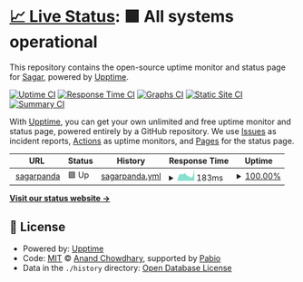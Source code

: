 # [📈 Live Status](https://sagarpanda.com): <!--live status--> **🟩 All systems operational**

This repository contains the open-source uptime monitor and status page for [Sagar](sagarpanda.com), powered by [Upptime](https://github.com/upptime/upptime).

[![Uptime CI](https://github.com/sagarkpanda/upptime/workflows/Uptime%20CI/badge.svg)](https://github.com/sagarkpanda/upptime/actions?query=workflow%3A%22Uptime+CI%22)
[![Response Time CI](https://github.com/sagarkpanda/upptime/workflows/Response%20Time%20CI/badge.svg)](https://github.com/sagarkpanda/upptime/actions?query=workflow%3A%22Response+Time+CI%22)
[![Graphs CI](https://github.com/sagarkpanda/upptime/workflows/Graphs%20CI/badge.svg)](https://github.com/sagarkpanda/upptime/actions?query=workflow%3A%22Graphs+CI%22)
[![Static Site CI](https://github.com/sagarkpanda/upptime/workflows/Static%20Site%20CI/badge.svg)](https://github.com/sagarkpanda/upptime/actions?query=workflow%3A%22Static+Site+CI%22)
[![Summary CI](https://github.com/sagarkpanda/upptime/workflows/Summary%20CI/badge.svg)](https://github.com/sagarkpanda/upptime/actions?query=workflow%3A%22Summary+CI%22)

With [Upptime](https://upptime.js.org), you can get your own unlimited and free uptime monitor and status page, powered entirely by a GitHub repository. We use [Issues](https://github.com/sagarkpanda/upptime/issues) as incident reports, [Actions](https://github.com/sagarkpanda/upptime/actions) as uptime monitors, and [Pages](https://sagarpanda.com) for the status page.

<!--start: status pages-->
<!-- This summary is generated by Upptime (https://github.com/upptime/upptime) -->
<!-- Do not edit this manually, your changes will be overwritten -->
<!-- prettier-ignore -->
| URL | Status | History | Response Time | Uptime |
| --- | ------ | ------- | ------------- | ------ |
| <img alt="" src="https://icons.duckduckgo.com/ip3/sagarpanda.com.ico" height="13"> [sagarpanda](https://sagarpanda.com) | 🟩 Up | [sagarpanda.yml](https://github.com/sagarkpanda/upptime/commits/HEAD/history/sagarpanda.yml) | <details><summary><img alt="Response time graph" src="./graphs/sagarpanda/response-time-week.png" height="20"> 183ms</summary><br><a href="https://sagarpanda.com/history/sagarpanda"><img alt="Response time 220" src="https://img.shields.io/endpoint?url=https%3A%2F%2Fraw.githubusercontent.com%2Fsagarkpanda%2Fupptime%2FHEAD%2Fapi%2Fsagarpanda%2Fresponse-time.json"></a><br><a href="https://sagarpanda.com/history/sagarpanda"><img alt="24-hour response time 155" src="https://img.shields.io/endpoint?url=https%3A%2F%2Fraw.githubusercontent.com%2Fsagarkpanda%2Fupptime%2FHEAD%2Fapi%2Fsagarpanda%2Fresponse-time-day.json"></a><br><a href="https://sagarpanda.com/history/sagarpanda"><img alt="7-day response time 183" src="https://img.shields.io/endpoint?url=https%3A%2F%2Fraw.githubusercontent.com%2Fsagarkpanda%2Fupptime%2FHEAD%2Fapi%2Fsagarpanda%2Fresponse-time-week.json"></a><br><a href="https://sagarpanda.com/history/sagarpanda"><img alt="30-day response time 193" src="https://img.shields.io/endpoint?url=https%3A%2F%2Fraw.githubusercontent.com%2Fsagarkpanda%2Fupptime%2FHEAD%2Fapi%2Fsagarpanda%2Fresponse-time-month.json"></a><br><a href="https://sagarpanda.com/history/sagarpanda"><img alt="1-year response time 220" src="https://img.shields.io/endpoint?url=https%3A%2F%2Fraw.githubusercontent.com%2Fsagarkpanda%2Fupptime%2FHEAD%2Fapi%2Fsagarpanda%2Fresponse-time-year.json"></a></details> | <details><summary><a href="https://sagarpanda.com/history/sagarpanda">100.00%</a></summary><a href="https://sagarpanda.com/history/sagarpanda"><img alt="All-time uptime 100.00%" src="https://img.shields.io/endpoint?url=https%3A%2F%2Fraw.githubusercontent.com%2Fsagarkpanda%2Fupptime%2FHEAD%2Fapi%2Fsagarpanda%2Fuptime.json"></a><br><a href="https://sagarpanda.com/history/sagarpanda"><img alt="24-hour uptime 100.00%" src="https://img.shields.io/endpoint?url=https%3A%2F%2Fraw.githubusercontent.com%2Fsagarkpanda%2Fupptime%2FHEAD%2Fapi%2Fsagarpanda%2Fuptime-day.json"></a><br><a href="https://sagarpanda.com/history/sagarpanda"><img alt="7-day uptime 100.00%" src="https://img.shields.io/endpoint?url=https%3A%2F%2Fraw.githubusercontent.com%2Fsagarkpanda%2Fupptime%2FHEAD%2Fapi%2Fsagarpanda%2Fuptime-week.json"></a><br><a href="https://sagarpanda.com/history/sagarpanda"><img alt="30-day uptime 100.00%" src="https://img.shields.io/endpoint?url=https%3A%2F%2Fraw.githubusercontent.com%2Fsagarkpanda%2Fupptime%2FHEAD%2Fapi%2Fsagarpanda%2Fuptime-month.json"></a><br><a href="https://sagarpanda.com/history/sagarpanda"><img alt="1-year uptime 100.00%" src="https://img.shields.io/endpoint?url=https%3A%2F%2Fraw.githubusercontent.com%2Fsagarkpanda%2Fupptime%2FHEAD%2Fapi%2Fsagarpanda%2Fuptime-year.json"></a></details>

<!--end: status pages-->

[**Visit our status website →**](https://sagarpanda.com)

## 📄 License

- Powered by: [Upptime](https://github.com/upptime/upptime)
- Code: [MIT](./LICENSE) © [Anand Chowdhary](https://anandchowdhary.com), supported by [Pabio](https://pabio.com)
- Data in the `./history` directory: [Open Database License](https://opendatacommons.org/licenses/odbl/1-0/)
